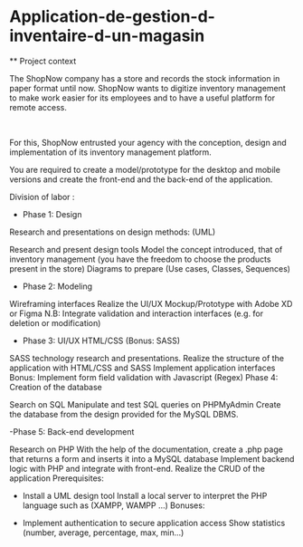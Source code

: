 # Application-de-gestion-d-inventaire-d-un-magasin



** Project context

The ShopNow company has a store and records the stock information in paper format until now. ShopNow wants to digitize inventory management to make work easier for its employees and to have a useful platform for remote access.

​

For this, ShopNow entrusted your agency with the conception, design and implementation of its inventory management platform.

You are required to create a model/prototype for the desktop and mobile versions and create the front-end and the back-end of the application.

Division of labor :

- Phase 1: Design

Research and presentations on design methods: (UML)

Research and present design tools
Model the concept introduced, that of inventory management (you have the freedom to choose the products present in the store) Diagrams to prepare (Use cases, Classes, Sequences)
- Phase 2: Modeling

Wireframing interfaces
Realize the UI/UX Mockup/Prototype with Adobe XD or Figma
N.B: Integrate validation and interaction interfaces (e.g. for deletion or modification)

- Phase 3: UI/UX HTML/CSS (Bonus: SASS)

SASS technology research and presentations.
Realize the structure of the application with HTML/CSS and SASS
Implement application interfaces
Bonus: Implement form field validation with Javascript (Regex)
Phase 4: Creation of the database

 Search on SQL
Manipulate and test SQL queries on PHPMyAdmin
Create the database from the design provided for the MySQL DBMS.

-Phase 5: Back-end development

Research on PHP
With the help of the documentation, create a .php page that returns a form and inserts it into a MySQL database
Implement backend logic with PHP and integrate with front-end.
Realize the CRUD of the application
Prerequisites:

- Install a UML design tool
Install a local server to interpret the PHP language such as (XAMPP, WAMPP ...)
Bonuses:

- Implement authentication to secure application access
Show statistics (number, average, percentage, max, min...)
